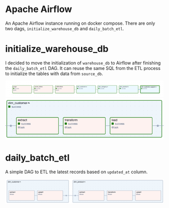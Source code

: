 # Apache Airflow
An Apache Airflow instance running on docker compose. There are only two dags, `initialize_warehouse_db` and `daily_batch_etl`. 

# initialize_warehouse_db
I decided to move the initialization of `warehouse_db` to Airflow after finishing the `daily_batch_etl` DAG. It can reuse the same SQL from the ETL process to initialize the tables with data from `source_db`.

<img src=../diagrams/airflow/dag_graph.png alt="initialize_warehouse_db dag graph">
<img src=../diagrams/airflow/task_group.png alt="task group">

# daily_batch_etl
A simple DAG to ETL the latest records based on `updated_at` column.

<img src=../diagrams/airflow/dag_graph2.png alt="initialize_warehouse_db dag graph">